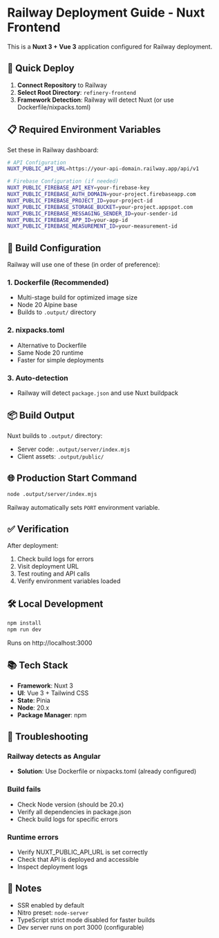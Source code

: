 # Railway Deployment Guide - Nuxt Frontend

This is a **Nuxt 3 + Vue 3** application configured for Railway deployment.

## 🚀 Quick Deploy

1. **Connect Repository** to Railway
2. **Select Root Directory**: `refinery-frontend`
3. **Framework Detection**: Railway will detect Nuxt (or use Dockerfile/nixpacks.toml)

## 📋 Required Environment Variables

Set these in Railway dashboard:

```bash
# API Configuration
NUXT_PUBLIC_API_URL=https://your-api-domain.railway.app/api/v1

# Firebase Configuration (if needed)
NUXT_PUBLIC_FIREBASE_API_KEY=your-firebase-key
NUXT_PUBLIC_FIREBASE_AUTH_DOMAIN=your-project.firebaseapp.com
NUXT_PUBLIC_FIREBASE_PROJECT_ID=your-project-id
NUXT_PUBLIC_FIREBASE_STORAGE_BUCKET=your-project.appspot.com
NUXT_PUBLIC_FIREBASE_MESSAGING_SENDER_ID=your-sender-id
NUXT_PUBLIC_FIREBASE_APP_ID=your-app-id
NUXT_PUBLIC_FIREBASE_MEASUREMENT_ID=your-measurement-id
```

## 🔧 Build Configuration

Railway will use one of these (in order of preference):

### 1. Dockerfile (Recommended)
- Multi-stage build for optimized image size
- Node 20 Alpine base
- Builds to `.output/` directory

### 2. nixpacks.toml
- Alternative to Dockerfile
- Same Node 20 runtime
- Faster for simple deployments

### 3. Auto-detection
- Railway will detect `package.json` and use Nuxt buildpack

## 📦 Build Output

Nuxt builds to `.output/` directory:
- Server code: `.output/server/index.mjs`
- Client assets: `.output/public/`

## 🌐 Production Start Command

```bash
node .output/server/index.mjs
```

Railway automatically sets `PORT` environment variable.

## ✅ Verification

After deployment:

1. Check build logs for errors
2. Visit deployment URL
3. Test routing and API calls
4. Verify environment variables loaded

## 🛠️ Local Development

```bash
npm install
npm run dev
```

Runs on http://localhost:3000

## 📚 Tech Stack

- **Framework**: Nuxt 3
- **UI**: Vue 3 + Tailwind CSS
- **State**: Pinia
- **Node**: 20.x
- **Package Manager**: npm

## 🐛 Troubleshooting

### Railway detects as Angular
- **Solution**: Use Dockerfile or nixpacks.toml (already configured)

### Build fails
- Check Node version (should be 20.x)
- Verify all dependencies in package.json
- Check build logs for specific errors

### Runtime errors
- Verify NUXT_PUBLIC_API_URL is set correctly
- Check that API is deployed and accessible
- Inspect deployment logs

## 📝 Notes

- SSR enabled by default
- Nitro preset: `node-server`
- TypeScript strict mode disabled for faster builds
- Dev server runs on port 3000 (configurable)
